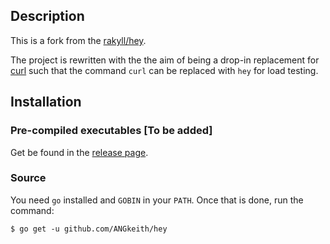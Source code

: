 ## Description
This is a fork from the [rakyll/hey](https://github.com/rakyll/hey).

The project is rewritten with the the aim of being a drop-in replacement for
[curl](https://github.com/curl/curl) such that the command `curl` can be replaced
with `hey` for load testing.

## Installation
### Pre-compiled executables [To be added]
Get be found in the [release page](http://github.com/ANGkeith/hey/releases).

### Source
You need `go` installed and `GOBIN` in your `PATH`. Once that is done, run the
command:

```shell
$ go get -u github.com/ANGkeith/hey
```
